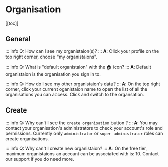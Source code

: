 # Organisation

[[toc]]

## General
::: info Q: How can I see my organistaion(s)?
:::
**A**: Click your profile on the top right corner, choose "my organistaions".

::: info Q: What is "default organistaion" with the 🏠 icon?
:::
**A**: Default organistaion is the organisation you sign in to. 

::: info Q: How do I see my other organistaion's data?
:::
**A**: On the top right corner, click your current oganistaion name to open the list of all the organisations you can access. Click and switch to the organsation.

## Create
::: info Q: Why can't I see the `create organisation` button ?
:::
**A**: You may contact your organisation's administrators to check your account's role and permissions. Currently only `administrator` or `super administrator` roles can create organisations.

::: info Q: Why can't I create new organistaion? 
:::
**A**: On the free tier, maximum organistaions an account can be associated with is: 10. Contact our support if you do need more. 



